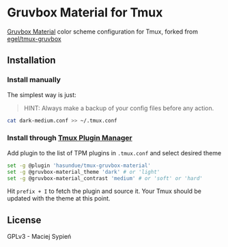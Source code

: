 # Gruvbox Material for Tmux

[Gruvbox Material][gruvbox-material] color scheme configuration for Tmux, forked from [egel/tmux-gruvbox][tmux-gruvbox]

## Installation

### Install manually

The simplest way is just:

> HINT: Always make a backup of your config files before any action.

```bash
cat dark-medium.conf >> ~/.tmux.conf
```

### Install through [Tmux Plugin Manager](https://github.com/tmux-plugins/tpm)

Add plugin to the list of TPM plugins in `.tmux.conf` and select desired theme

```bash
set -g @plugin 'hasundue/tmux-gruvbox-material'
set -g @gruvbox-material_theme 'dark' # or 'light'
set -g @gruvbox-material_contrast 'medium' # or 'soft' or 'hard'
```

Hit `prefix + I` to fetch the plugin and source it. Your Tmux should be updated with the theme at this point.

## License

GPLv3 - Maciej Sypień

[github-tmux]: https://github.com/tmux/tmux
[github-grovbox]: https://github.com/morhetz/gruvbox
[github-hack]: https://github.com/chrissimpkins/Hack
[tmux-color-solarized]: https://github.com/seebi/tmux-colors-solarized
[tmux-gruvbox]: https://github.com/egel/tmux-gruvbox
[gruvbox-material]: https://github.com/sainnhe/gruvbox-material
